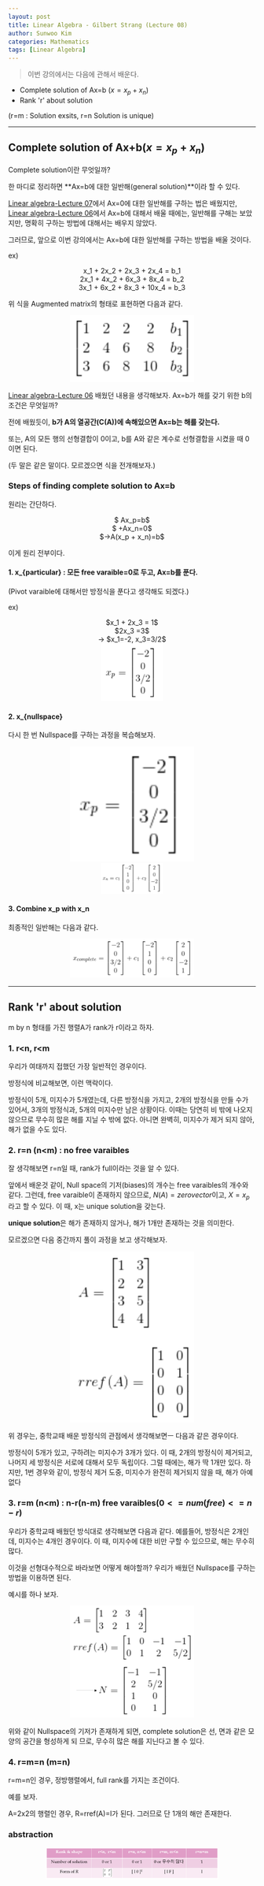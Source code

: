 ```yaml
---
layout: post
title: Linear Algebra - Gilbert Strang (Lecture 08)
author: Sunwoo Kim
categories: Mathematics
tags: [Linear Algebra]
---
```

>이번 강의에서는 다음에 관해서 배운다.
- Complete solution of Ax=b ($x=x_p + x_n$)
- Rank 'r' about solution

(r=m : Solution exsits, r=n Solution is unique)

---
## Complete solution of Ax+b($x=x_p + x_n$)
Complete solution이란 무엇일까?

한 마디로 정리하면 **Ax=b에 대한 일반해(general solution)**이라 할 수 있다.

[Linear algebra-Lecture 07](https://sunshower76.github.io/mathematics/2019/07/07/Linear-algebra-lecture07/)에서 
Ax=0에 대한 일반해를 구하는 법은 배웠지만, [Linear algebra-Lecture 06](https://sunshower76.github.io/mathematics/2019/07/07/Linear-algebra-lecture06/)에서 
Ax=b에 대해서 배울 때에는, 일반해를 구해는 보았지만, 명확히 구하는 방법에 대해서는 배우지 않았다.

그러므로, 앞으로 이번 강의에서는 Ax=b에 대한 일반해를 구하는 방법을 배울 것이다.

ex)

<center>x_1 + 2x_2 + 2x_3 + 2x_4 = b_1</center>

<center>2x_1 + 4x_2 + 6x_3 + 8x_4 = b_2</center>

<center>3x_1 + 6x_2 + 8x_3 + 10x_4 = b_3</center>

위 식을 Augmented matrix의 형태로 표현하면 다음과 같다.
<center><img src="/public/img/2019-07-07-linear algebra-lecture08/img01.png" width="50%"></center>

[Linear algebra-Lecture 06](https://sunshower76.github.io/mathematics/2019/07/07/Linear-algebra-lecture06/) 배웠던 내용을 생각해보자.
Ax=b가 해를 갖기 위한 b의 조건은 무엇일까?

전에 배웠듯이, **b가 A의 열공간(C(A))에 속해있으면 Ax=b는 해를 갖는다.**

또는, A의 모든 행의 선형결합이 0이고, b를 A와 같은 계수로 선형결합을 시켰을 때 0이면 된다.

(두 말은 같은 말이다. 모르겠으면 식을 전개해보자.)


### Steps of finding complete solution to Ax=b
원리는 간단하다.

<center>$  Ax_p=b$</center>
<center>$ +Ax_n=0$</center>
<center>$->A(x_p + x_n)=b$</center>

이게 원리 전부이다.

#### 1. **x_{particular}** : 모든 free varaible=0로 두고, Ax=b를 푼다.

(Pivot varaible에 대해서만 방정식을 푼다고 생각해도 되겠다.)

ex)

<center>$x_1 + 2x_3 = 1$</center>

<center>$2x_3 =3$</center>


<center>-> $x_1=-2, x_3=3/2$</center>

<center><img src="/public/img/2019-07-07-linear algebra-lecture08/img02.png" width="25%"></center>

#### 2. x_{nullspace}
다시 한 번 Nullspace를 구하는 과정을 복습해보자.
<center><img src="/public/img/2019-07-07-linear algebra-lecture08/img02.png" width="50%"></center>
<center><img src="/public/img/2019-07-07-linear algebra-lecture08/img04.png" width="25%"></center>

#### 3. Combine x_p with x_n
최종적인 일반해는 다음과 같다.
<center><img src="/public/img/2019-07-07-linear algebra-lecture08/img05.png" width="50%"></center>

---
## Rank 'r' about solution
m by n 형태를 가진 행렬A가 rank가 r이라고 하자.

### 1. r<n, r<m
우리가 여태까지 접했던 가장 일반적인 경우이다.

방정식에 비교해보면, 이런 맥락이다.

방정식이 5개, 미지수가 5개였는데, 다른 방정식을 가지고, 2개의 방정식을 만들 수가 있어서,
3개의 방정식과, 5개의 미지수만 남은 상황이다. 이때는 당연히 비 밖에 나오지 않으므로 무수히
많은 해를 지닐 수 밖에 없다. 아니면 완벽히, 미지수가 제거 되지 않아, 해가 없을 수도 있다.

### 2. r=n (n<m) : no free varaibles
잘 생각해보면 r=n일 때, rank가 full이라는 것을 알 수 있다.

앞에서 배운것 같이, Null space의 기저(biases)의 개수는 free varaibles의 개수와 같다.
그런데, free varaible이 존재하지 않으므로, $N(A)={zero vector}$이고,
$X=x_p$라고 할 수 있다. 이 때, x는 unique solution을 갖는다.

**unique solution**은 해가 존재하지 않거나, 해가 1개만 존재하는 것을 의미한다.

모르겠으면 다음 중간까지 풀이 과정을 보고 생각해보자.
<center><img src="/public/img/2019-07-07-linear algebra-lecture08/img06.png" width="50%"></center>

위 경우는, 중학교때 배운 방정식의 관점에서 생각해보면ㅡ 다음과 같은 경우이다.

방정식이 5개가 있고, 구하려는 미지수가 3개가 있다. 이 때, 2개의 방정식이 제거되고,
나머지 세 방정식은 서로에 대해서 모두 독립이다. 그럴 때에는, 해가 딱 1개만 있다.
하지만, 1번 경우와 같이, 방정식 제거 도중, 미지수가 완전히 제거되지 않을 때, 해가 아예 없다

### 3. r=m (n<m) : n-r(n-m) free varaibles($0<=num(free)<=n-r$)

우리가 중학교때 배웠던 방식대로 생각해보면 다음과 같다.
예를들어, 방정식은 2개인데, 미지수는 4개인 경우이다. 이 때, 미지수에 대한 비만 구할 수 있으므로,
해는 무수히 많다.

이것을 선형대수적으로 바라보면 어떻게 해야할까? 우리가 배웠던 Nullspace를 구하는 방법을 이용하면 된다.

예시를 하나 보자.
<center><img src="/public/img/2019-07-07-linear algebra-lecture08/img07.png" width="50%"></center>

위와 같이 Nullspace의 기저가 존재하게 되면, complete solution은 선, 면과 같은 모양의 공간을 형성하게 되
므로, 무수히 많은 해를 지닌다고 볼 수 있다.

### 4. r=m=n (m=n) 

r=m=n인 경우, 정방행렬에서, full rank를 가지는 조건이다.

예를 보자.

A=2x2의 행렬인 경우, R=rref(A)=I가 된다. 그러므로 단 1개의 해만 존재한다.

### abstraction
<center><img src="/public/img/2019-07-07-linear algebra-lecture08/img08.png" width="70%"></center>







